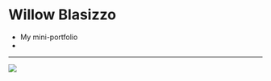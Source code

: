 # Willow Blasizzo
- My mini-portfolio
- 
---
![](http://willowblasizzo.github.io/port/img/image1.jpg)
